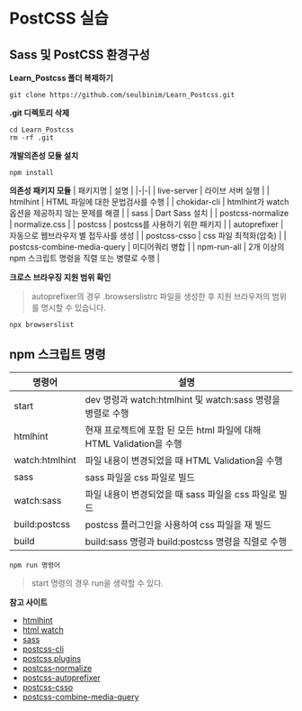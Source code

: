# PostCSS 실습

## Sass 및 PostCSS 환경구성

**Learn_Postcss 폴더 복제하기**
```
git clone https://github.com/seulbinim/Learn_Postcss.git
```

**.git 디렉토리 삭제**
```
cd Learn_Postcss
rm -rf .git
```

**개발의존성 모듈 설치**
```
npm install
```

**의존성 패키지 모듈**
| 패키지명 | 설명 |
|-|-|
| live-server | 라이브 서버 실행 |
| htmlhint | HTML 파일에 대한 문법검사를 수행 |
| chokidar-cli | htmlhint가 watch 옵션을 제공하지 않는 문제를 해결 |
| sass | Dart Sass 설치 |
| postcss-normalize | normalize.css |
| postcss | postcss를 사용하기 위한 패키지 |
| autoprefixer | 자동으로 웹브라우저 별 접두사를 생성 |
| postcss-csso | css 파일 최적화(압축) |
| postcss-combine-media-query | 미디어쿼리 병합 |
| npm-run-all | 2개 이상의 npm 스크립트 명령을 직렬 또는 병렬로 수행 |

**크로스 브라우징 지원 범위 확인**
> autoprefixer의 경우 .browserslistrc 파일을 생성한 후 지원 브라우저의 범위를 명시할 수 있습니다.  
```
npx browserslist
```

## npm 스크립트 명령

| 명령어 | 설명 |
|-|-|
| start | dev 명령과 watch:htmlhint 및 watch:sass 명령을 병렬로 수행 |
| htmlhint | 현재 프로젝트에 포함 된 모든 html 파일에 대해 HTML Validation을 수행 |
| watch:htmlhint | 파일 내용이 변경되었을 때 HTML Validation을 수행 |
| sass | sass 파일을 css 파일로 빌드 |
| watch:sass | 파일 내용이 변경되었을 때 sass 파일을 css 파일로 빌드 |
| build:postcss | postcss 플러그인을 사용하여 css 파일을 재 빌드 |
| build | build:sass 명령과 build:postcss 명령을 직렬로 수행 |

```
npm run 명령어
```
> start 명령의 경우 run을 생략할 수 있다.  

**참고 사이트**  
- [htmlhint](https://www.npmjs.com/package/htmlhint) 
- [html watch](https://github.com/htmlhint/HTMLHint/issues/135#issuecomment-267123306)
- [sass](https://www.npmjs.com/package/sass)
- [postcss-cli](https://github.com/postcss/postcss-cli)
- [postcss plugins](https://github.com/postcss/postcss/blob/main/docs/plugins.md)
- [postcss-normalize](https://www.npmjs.com/package/postcss-normalize)
- [postcss-autoprefixer](https://github.com/postcss/autoprefixer)
- [postcss-csso](https://github.com/lahmatiy/postcss-csso)
- [postcss-combine-media-query](https://github.com/SassNinja/postcss-combine-media-query)